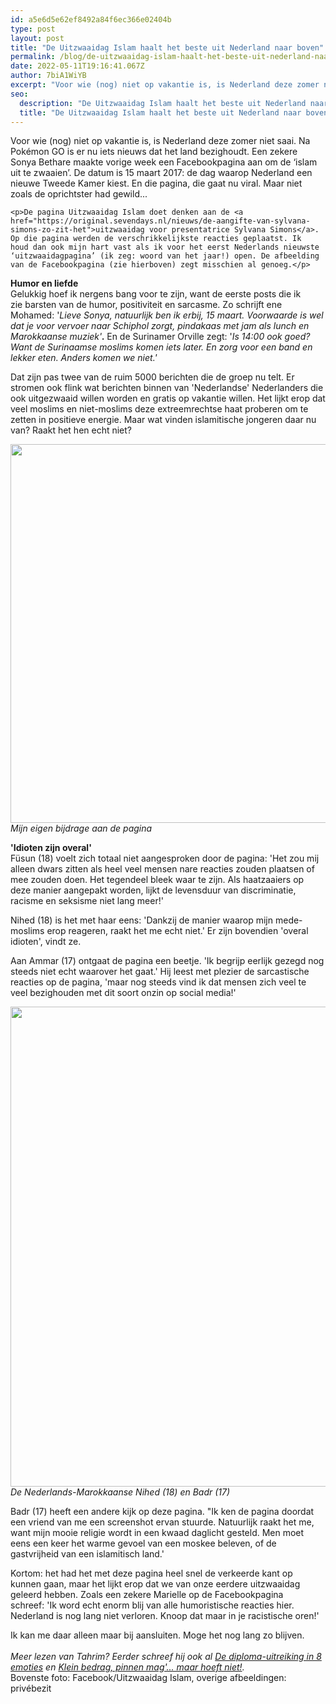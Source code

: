 ```yaml
---
id: a5e6d5e62ef8492a84f6ec366e02404b
type: post
layout: post
title: "De Uitzwaaidag Islam haalt het beste uit Nederland naar boven"
permalink: /blog/de-uitzwaaidag-islam-haalt-het-beste-uit-nederland-naar-boven/
date: 2022-05-11T19:16:41.067Z
author: 7biA1WiYB
excerpt: "Voor wie (nog) niet op vakantie is, is Nederland deze zomer niet saai. Na Pokémon GO is er nu iets nieuws dat het land bezighoudt. Een zekere Sonya Bethare maakte vorige week een Facebookpagina aan om de ‘islam uit te zwaaien’. De datum is 15 maart 2017: de dag waarop Nederland een nieuwe Tweede Kamer kiest. En die pagina, die gaat nu viral. Maar niet zoals de oprichtster had gewild...   "
seo:
  description: "De Uitzwaaidag Islam haalt het beste uit Nederland naar boven"
  title: "De Uitzwaaidag Islam haalt het beste uit Nederland naar boven"
---
```

Voor wie (nog) niet op vakantie is, is Nederland deze zomer niet saai. Na Pokémon GO is er nu iets nieuws dat het land bezighoudt. Een zekere Sonya Bethare maakte vorige week een Facebookpagina aan om de ‘islam uit te zwaaien’. De datum is 15 maart 2017: de dag waarop Nederland een nieuwe Tweede Kamer kiest. En die pagina, die gaat nu viral. Maar niet zoals de oprichtster had gewild...   

    <p>De pagina Uitzwaaidag Islam doet denken aan de <a href="https://original.sevendays.nl/nieuws/de-aangifte-van-sylvana-simons-zo-zit-het">uitzwaaidag voor presentatrice Sylvana Simons</a>. Op die pagina werden de verschrikkelijkste reacties geplaatst. Ik houd dan ook mijn hart vast als ik voor het eerst Nederlands nieuwste ‘uitzwaaidagpagina’ (ik zeg: woord van het jaar!) open. De afbeelding van de Facebookpagina (zie hierboven) zegt misschien al genoeg.</p>
<p><strong>Humor en liefde</strong><br>Gelukkig hoef ik nergens bang voor te zijn, want de eerste posts die ik zie barsten van de humor, positiviteit en sarcasme. Zo schrijft ene Mohamed: '<em>Lieve Sonya, natuurlijk ben ik erbij, 15 maart. Voorwaarde is wel dat je voor vervoer naar Schiphol zorgt, pindakaas met jam als lunch en Marokkaanse muziek'</em><strong><em>. </em></strong>En de Surinamer Orville zegt: '<em>Is 14:00 ook goed? Want de Surinaamse moslims komen iets later. En zorg voor een band en lekker eten. Anders komen we niet.'</em></p>
<p>Dat zijn pas twee van de ruim 5000 berichten die de groep nu telt. Er stromen ook flink wat berichten binnen van 'Nederlandse' Nederlanders die ook uitgezwaaid willen worden en gratis op vakantie willen. Het lijkt erop dat veel moslims en niet-moslims deze extreemrechtse haat proberen om te zetten in positieve energie. Maar wat vinden islamitische jongeren daar nu van? Raakt het hen echt niet? </p>
<p><div class="media media-element-container media-default"><div id="file-20728" class="file file-image file-image-png">

        
  
  <div class="content">
    <img height="606" width="876" class="media-element file-default" src="https://original.sevendays.nl/sites/default/files/Schermafdruk%202016-07-26%2000.52.19.png" alt="">  </div>

  
</div>
</div><em>Mijn eigen bijdrage aan de pagina</em>
<p><strong>'Idioten zijn overal'</strong><br>Füsun (18) voelt zich totaal niet aangesproken door de pagina: 'Het zou mij alleen dwars zitten als heel veel mensen nare reacties zouden plaatsen of mee zouden doen. Het tegendeel bleek waar te zijn. Als haatzaaiers op deze manier aangepakt worden, lijkt de levensduur van discriminatie, racisme en seksisme niet lang meer!'</p>
<p>Nihed (18) is het met haar eens: 'Dankzij de manier waarop mijn mede-moslims erop reageren, raakt het me echt niet.' Er zijn bovendien 'overal idioten', vindt ze.</p>
<p>Aan Ammar (17) ontgaat de pagina een beetje. 'Ik begrijp eerlijk gezegd nog steeds niet echt waarover het gaat.' Hij leest met plezier de sarcastische reacties op de pagina, 'maar nog steeds vind ik dat mensen zich veel te veel bezighouden met dit soort onzin op social media!'</p>
<p><div class="media media-element-container media-default"><div id="file-20721" class="file file-image file-image-jpeg">

        
  
  <div class="content">
    <img height="768" width="1366" style="font-size: 13.008px; line-height: 1.538em;" class="media-element file-default" src="https://original.sevendays.nl/sites/default/files/FotorCreated.jpg" alt="">  </div>

  
</div>
</div><em>De Nederlands-Marokkaanse Nihed (18) en Badr (17)</em>
<p>Badr (17) heeft een andere kijk op deze pagina. "Ik ken de pagina doordat een vriend van me een screenshot ervan stuurde. Natuurlijk raakt het me, want mijn mooie religie wordt in een kwaad daglicht gesteld. Men moet eens een keer het warme gevoel van een moskee beleven, of de gastvrijheid van een islamitisch land.'</p>
<p>Kortom: het had het met deze pagina heel snel de verkeerde kant op kunnen gaan, maar het lijkt erop dat we van onze eerdere uitzwaaidag geleerd hebben. Zoals een zekere Marielle op de Facebookpagina schreef: 'Ik word echt enorm blij van alle humoristische reacties hier. Nederland is nog lang niet verloren. Knoop dat maar in je racistische oren!'</p>
Ik kan me daar alleen maar bij aansluiten. Moge het nog lang zo blijven. <br><br><em>Meer lezen van Tahrim? Eerder schreef hij ook al <a href="/node/8290">De diploma-uitreiking in 8 emoties</a> en <a href="/node/8231">Klein bedrag, pinnen mag'... maar hoeft niet!</a>.</em>
<br>Bovenste foto: Facebook/Uitzwaaidag Islam, overige afbeeldingen: privébezit  

